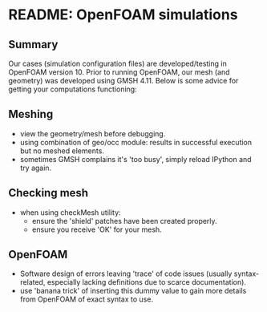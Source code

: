 # README: OpenFOAM simulations
## Summary
Our cases (simulation configuration files) are developed/testing in OpenFOAM version 10. Prior to running OpenFOAM, our mesh (and geometry) was developed using GMSH 4.11. Below is some advice for getting your computations functioning:

## Meshing 
- view the geometry/mesh before debugging.  
- using combination of geo/occ module: results in successful execution but no meshed elements.  
- sometimes GMSH complains it's 'too busy', simply reload IPython and try again.

## Checking mesh
- when using checkMesh utility: 
	- ensure the 'shield' patches have been created properly.
	- ensure you receive 'OK' for your mesh.

## OpenFOAM
- Software design of errors leaving 'trace' of code issues (usually syntax-related, especially lacking definitions due to scarce documentation).
- use 'banana trick' of inserting this dummy value to gain more details from OpenFOAM of exact syntax to use. 